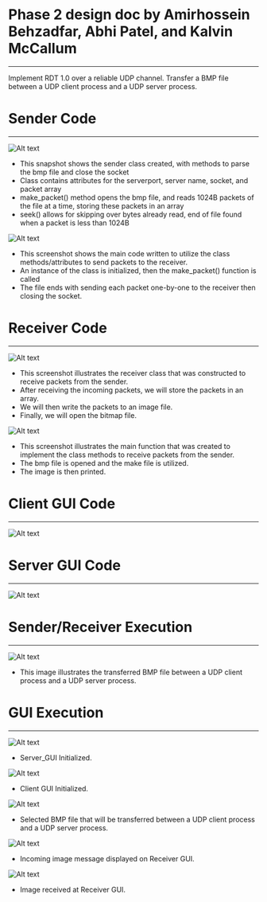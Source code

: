 # Phase 2 design doc by Amirhossein Behzadfar, Abhi Patel, and Kalvin McCallum
___
Implement RDT 1.0 over a reliable UDP channel. Transfer a BMP file between a UDP client process and a UDP server process. 

# Sender Code
___
![Alt text](imgs/Sender_Class.png?raw=true "Optional Title")
* This snapshot shows the sender class created, with methods to parse the bmp file and close the socket
* Class contains attributes for the serverport, server name, socket, and packet array
* make_packet() method opens the bmp file, and reads 1024B packets of the file at a time, storing these packets in an array
* seek() allows for skipping over bytes already read, end of file found when a packet is less than 1024B

![Alt text](imgs/Sender_Main.png?raw=true "Optional Title")
* This screenshot shows the main code written to utilize the class methods/attributes to send packets to the receiver.
* An instance of the class is initialized, then the make_packet() function is called
* The file ends with sending each packet one-by-one to the receiver then closing the socket.

# Receiver Code
___
![Alt text](imgs/Receiver_Class.png?raw=true "Optional Title")
* This screenshot illustrates the receiver class that was constructed to receive packets from the sender.
* After receiving the incoming packets, we will store the packets in an array. 
* We will then write the packets to an image file.
* Finally, we will open the bitmap file.

![Alt text](imgs/Receiver_Main.png?raw=true "Optional Title")
* This screenshot illustrates the main function that was created to implement the class methods to receive packets from the sender.
* The bmp file is opened and the make file is utilized.
* The image is then printed.

# Client GUI Code
___
![Alt text](imgs/GUI_Client.png?raw=true "Optional Title")

# Server GUI Code
___
![Alt text](imgs/GUI_Server.png?raw=true "Optional Title")

# Sender/Receiver Execution
___
![Alt text](imgs/Sender_Receiver_Execution.png?raw=true "Optional Title")
* This image illustrates the transferred BMP file between a UDP client process and a UDP server process.

# GUI Execution
___
![Alt text](imgs/Server_GUI.png?raw=true "Optional Title")
* Server_GUI Initialized.

![Alt text](imgs/Client_GUI.png?raw=true "Optional Title")
* Client GUI Initialized.

![Alt text](imgs/Client_Image_Selected.png?raw=true "Optional Title")
* Selected BMP file that will be transferred between a UDP client process and a UDP server process.

![Alt text](imgs/Incoming_Image_Received_Server.png?raw=true "Optional Title")
* Incoming image message displayed on Receiver GUI.

![Alt text](imgs/Received_Image_GUI_Server.png?raw=true "Optional Title")
* Image received at Receiver GUI.




